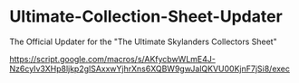 # Ultimate-Collection-Sheet-Updater
The Official Updater for the "The Ultimate Skylanders Collectors Sheet"

https://script.google.com/macros/s/AKfycbwWLmE4J-Nz6cyIv3XHp8ljkp2glSAxxwYjhrXns6XQBW9gwJalQKVU00KjnF7jSi8/exec
